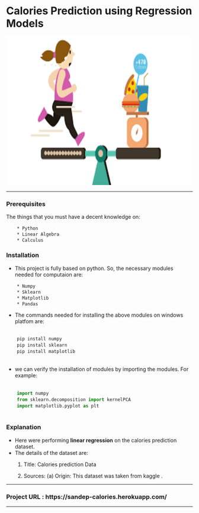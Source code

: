<h1> Calories Prediction using Regression Models </h1>

<img src = '/images/8.png' height = 400 width = 500 >

<hr>

### Prerequisites

The things that you must have a decent knowledge on: 
```
    * Python
    * Linear Algebra
    * Calculus
```

### Installation

* This project is fully based on python. So, the necessary modules needed for computaion are:
```
    * Numpy
    * Sklearn
    * Matplotlib
    * Pandas
```
* The commands needed for installing the above modules on windows platfom are:
```python

    pip install numpy
    pip install sklearn
    pip install matplotlib
 
```
* we can verify the installation of modules by  importing the modules. For example:
```python

    import numpy
    from sklearn.decomposition import kernelPCA 
    import matplotlib.pyplot as plt
    
```
### Explanation 

* Here were performing **linear regression** on the calories prediction dataset.
* The details of the dataset are:
  1. Title: Calories prediction Data

  2. Sources:
    (a) Origin:  This dataset was taken from kaggle .

<hr>
<h3> Project URL : https://sandep-calories.herokuapp.com/ </h3>
<hr>

